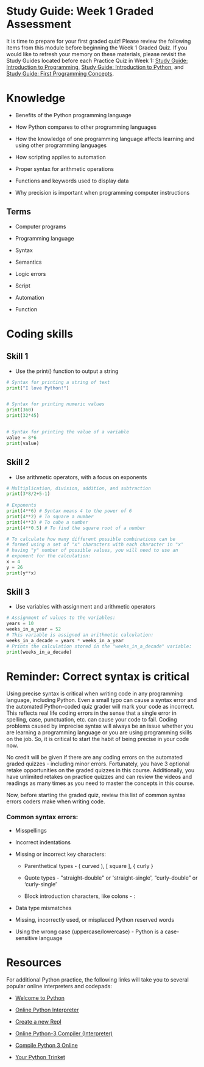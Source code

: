 # Study Guide: Week 1 Graded Assessment

It is time to prepare for your first graded quiz! Please review the following items from this module before beginning the Week 1 Graded Quiz. If you would like to refresh your memory on these materials, please revisit the Study Guides located before each Practice Quiz in Week 1: [Study Guide: Introduction to Programming](https://www.coursera.org/learn/python-crash-course/supplement/JNRad/study-guide-introduction-to-programming), [Study Guide: Introduction to Python](https://www.coursera.org/learn/python-crash-course/supplement/BqgFu/study-guide-introduction-to-python), and [Study Guide: First Programming Concepts](https://www.coursera.org/learn/python-crash-course/supplement/e5FGg/study-guide-first-programming-concepts).

# Knowledge

- Benefits of the Python programming language
    
- How Python compares to other programming languages
    
- How the knowledge of one programming language affects learning and using other programming languages
    
- How scripting applies to automation
    
- Proper syntax for arithmetic operations
    
- Functions and keywords used to display data
    
- Why precision is important when programming computer instructions
    

## Terms

- Computer programs
    
- Programming language
    
- Syntax
    
- Semantics
    
- Logic errors
    
- Script
    
- Automation
    
- Function
    

# Coding skills

## **Skill 1**

- Use the print() function to output a string

```py
# Syntax for printing a string of text
print("I love Python!")


# Syntax for printing numeric values
print(360)
print(32*45)


# Syntax for printing the value of a variable
value = 8*6
print(value)
```

## **Skill 2**

- Use arithmetic operators, with a focus on exponents

```py
# Multiplication, division, addition, and subtraction
print(3*8/2+5-1)
 
# Exponents
print(4**6) # Syntax means 4 to the power of 6
print(4**2) # To square a number
print(4**3) # To cube a number
print(4**0.5) # To find the square root of a number

# To calculate how many different possible combinations can be
# formed using a set of "x" characters with each character in "x"
# having "y" number of possible values, you will need to use an 
# exponent for the calculation:
x = 4
y = 26
print(y**x)
```

## **Skill 3**

- Use variables with assignment and arithmetic operators

```py
# Assignment of values to the variables:
years = 10
weeks_in_a_year = 52
# This variable is assigned an arithmetic calculation:
weeks_in_a_decade = years * weeks_in_a_year
# Prints the calculation stored in the "weeks_in_a_decade" variable:
print(weeks_in_a_decade)
```
# Reminder: Correct syntax is critical

Using precise syntax is critical when writing code in any programming language, including Python. Even a small typo can cause a syntax error and the automated Python-coded quiz grader will mark your code as incorrect. This reflects real life coding errors in the sense that a single error in spelling, case, punctuation, etc. can cause your code to fail. Coding problems caused by imprecise syntax will always be an issue whether you are learning a programming language or you are using programming skills on the job. So, it is critical to start the habit of being precise in your code now.

No credit will be given if there are any coding errors on the automated graded quizzes - including minor errors. Fortunately, you have 3 optional retake opportunities on the graded quizzes in this course. Additionally, you have unlimited retakes on practice quizzes and can review the videos and readings as many times as you need to master the concepts in this course.

Now, before starting the graded quiz, review this list of common syntax errors coders make when writing code.

### **Common syntax errors:**

- Misspellings
    
- Incorrect indentations
    
- Missing or incorrect key characters:
    
    - Parenthetical types - ( curved ), \[ square \], { curly }
        
    - Quote types - "straight-double" or 'straight-single', “curly-double” or ‘curly-single’
        
    - Block introduction characters, like colons - :
        
- Data type mismatches
    
- Missing, incorrectly used, or misplaced Python reserved words
    
- Using the wrong case (uppercase/lowercase) - Python is a case-sensitive language
    

# Resources

For additional Python practice, the following links will take you to several popular online interpreters and codepads:

- [Welcome to Python](https://www.python.org/shell/)
    
- [Online Python Interpreter](https://www.onlinegdb.com/online_python_interpreter)
    
- [Create a new Repl](https://repl.it/languages/python3)
    
- [Online Python-3 Compiler (Interpreter)](https://www.tutorialspoint.com/execute_python3_online.php)
    
- [Compile Python 3 Online](https://rextester.com/l/python3_online_compiler)
    
- [Your Python Trinket](https://trinket.io/python3)